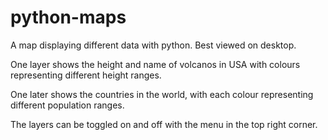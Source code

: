 # python-maps
A map displaying different data with python. Best viewed on desktop. 

One layer shows the height and name of volcanos in USA with colours representing different height ranges.

One later shows the countries in the world, with each colour representing different population ranges.

The layers can be toggled on and off with the menu in the top right corner. 
